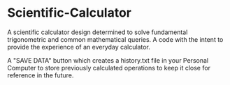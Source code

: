# Scientific-Calculator

A scientific calculator design determined to solve fundamental trigonometric and common mathematical queries. A code with the intent to provide the experience of an everyday calculator. 

A "SAVE DATA" button which creates a history.txt file in your Personal Computer to store previously calculated operations to keep it close for reference in the future.
